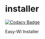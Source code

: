 # installer

[![Codacy Badge](https://api.codacy.com/project/badge/Grade/4ace942a9e3f4c5995bd5440b7dac3f0)](https://www.codacy.com/app/Lacrimosa99/installer?utm_source=github.com&utm_medium=referral&utm_content=Lacrimosa99/installer&utm_campaign=badger)

Easy-Wi Installer
